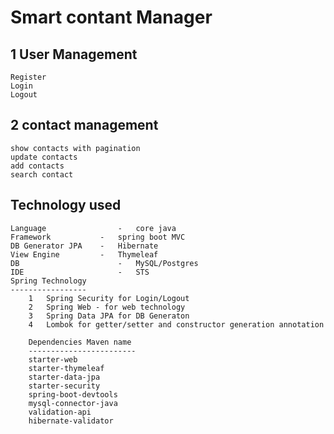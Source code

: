 Smart contant Manager
====================


1 User Management
------------------
	Register
	Login
	Logout
2 contact management
--------------------
	show contacts with pagination
	update contacts
	add contacts
	search contact

Technology used
---------------
	Language 				- 	core java
	Framework 			- 	spring boot MVC
	DB Generator JPA 	- 	Hibernate
	View Engine			-	Thymeleaf		
	DB						-	MySQL/Postgres
	IDE						- 	STS
	Spring Technology
	-----------------	
		1	Spring Security for Login/Logout
		2	Spring Web - for web technology
		3	Spring Data JPA for DB Generaton
		4	Lombok for getter/setter and constructor generation annotation
	
		Dependencies Maven name
		------------------------
		starter-web
		starter-thymeleaf
		starter-data-jpa
		starter-security
		spring-boot-devtools
		mysql-connector-java
		validation-api
		hibernate-validator
	